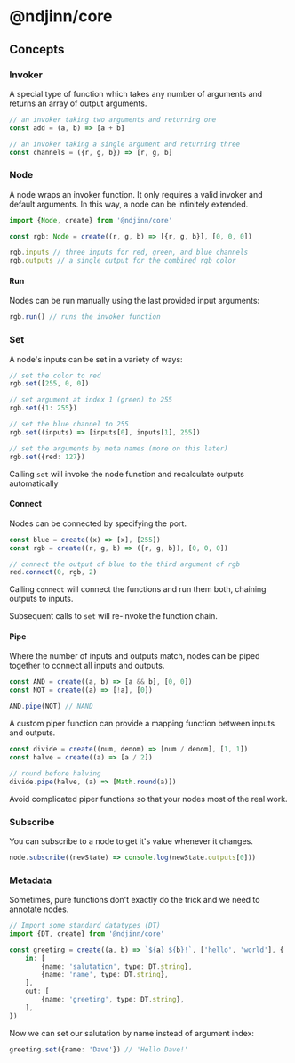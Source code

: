 # @ndjinn/core

## Concepts

### Invoker
A special type of function which takes any number of arguments and returns an array of output arguments.

```js
// an invoker taking two arguments and returning one
const add = (a, b) => [a + b]

// an invoker taking a single argument and returning three
const channels = ({r, g, b}) => [r, g, b]
```

### Node
A node wraps an invoker function. It only requires a valid invoker and default arguments. In this way, a node can be infinitely extended.

```ts
import {Node, create} from '@ndjinn/core'

const rgb: Node = create((r, g, b) => [{r, g, b}], [0, 0, 0])

rgb.inputs // three inputs for red, green, and blue channels
rgb.outputs // a single output for the combined rgb color
```

#### Run
Nodes can be run manually using the last provided input arguments:

```ts
rgb.run() // runs the invoker function
```

### Set
A node's inputs can be set in a variety of ways:

```ts
// set the color to red
rgb.set([255, 0, 0])

// set argument at index 1 (green) to 255
rgb.set({1: 255})

// set the blue channel to 255
rgb.set((inputs) => [inputs[0], inputs[1], 255])

// set the arguments by meta names (more on this later)
rgb.set({red: 127})
```

Calling `set` will invoke the node function and recalculate outputs automatically

#### Connect
Nodes can be connected by specifying the port.

```js
const blue = create((x) => [x], [255])
const rgb = create((r, g, b) => ({r, g, b}), [0, 0, 0])

// connect the output of blue to the third argument of rgb
red.connect(0, rgb, 2)
```

Calling `connect` will connect the functions and run them both, chaining outputs to inputs.

Subsequent calls to `set` will re-invoke the function chain.

#### Pipe
Where the number of inputs and outputs match, nodes can be piped together to connect all inputs and outputs.

```ts
const AND = create((a, b) => [a && b], [0, 0])
const NOT = create((a) => [!a], [0])

AND.pipe(NOT) // NAND
```

A custom piper function can provide a mapping function between inputs and outputs.

```ts
const divide = create((num, denom) => [num / denom], [1, 1])
const halve = create((a) => [a / 2])

// round before halving
divide.pipe(halve, (a) => [Math.round(a)])
```

Avoid complicated piper functions so that your nodes most of the real work.

### Subscribe

You can subscribe to a node to get it's value whenever it changes.

```ts
node.subscribe((newState) => console.log(newState.outputs[0]))
```

### Metadata
Sometimes, pure functions don't exactly do the trick and we need to annotate nodes.

```ts
// Import some standard datatypes (DT)
import {DT, create} from '@ndjinn/core'

const greeting = create((a, b) => `${a} ${b}!`, ['hello', 'world'], {
	in: [
		{name: 'salutation', type: DT.string},
		{name: 'name', type: DT.string},
	],
	out: [
		{name: 'greeting', type: DT.string},
	],
})
```

Now we can set our salutation by name instead of argument index:

```ts
greeting.set({name: 'Dave'}) // 'Hello Dave!'
```
